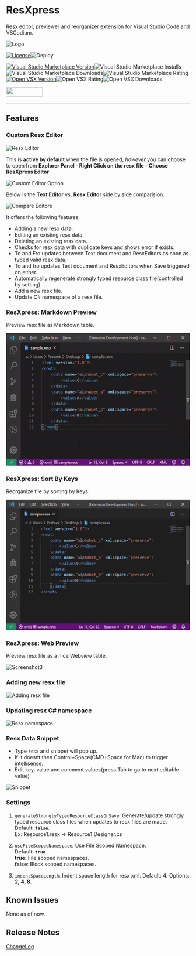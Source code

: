 # ResXpress

Resx editor, previewer and reorganizer extension for Visual Studio Code and VSCodium.

<img src="./images/logo.png" alt="Logo" width="250" height="250">

[![License](https://img.shields.io/github/license/pmahend1/resxpress?style=flat-square&label=License&color=9cf)](https://choosealicense.com/licenses/mit/)![Deploy](https://img.shields.io/github/actions/workflow/status/pmahend1/resxpress/main.yml?branch=main&color=brightgreen&label=Deploy%20CI&style=flat-square&logo=github)

<!-- Visual Studio MarketPlace: Version|Installs|Downloads|Rating -->
[![Visual Studio Marketplace Version](https://img.shields.io/visual-studio-marketplace/v/PrateekMahendrakar.resxpress?style=for-the-badge&color=blue&logo=visualstudiocode&logoColor=blue&label=Visual%20Studio%20MarketPlace)](https://marketplace.visualstudio.com/items?itemName=PrateekMahendrakar.resxpress)![Visual Studio Marketplace Installs](https://img.shields.io/visual-studio-marketplace/i/PrateekMahendrakar.resxpress?style=for-the-badge&color=blue)![Visual Studio Marketplace Downloads](https://img.shields.io/visual-studio-marketplace/d/PrateekMahendrakar.resxpress?style=for-the-badge&color=blue)![Visual Studio Marketplace Rating](https://img.shields.io/visual-studio-marketplace/r/PrateekMahendrakar.resxpress?style=for-the-badge&color=blue)  
[![Open VSX Version](https://img.shields.io/open-vsx/v/PrateekMahendrakar/resxpress?color=darkcyan&style=for-the-badge&logo=vscodium&logoColor=darkcyan)](https://open-vsx.org/extension/PrateekMahendrakar/resxpress)![Open VSX Rating](https://img.shields.io/open-vsx/rating/prateekmahendrakar/resxpress?style=for-the-badge&color=darkcyan)![Open VSX Downloads](https://img.shields.io/open-vsx/dt/PrateekMahendrakar/ResxPress?style=for-the-badge&&color=darkcyan)

[<img src="https://cdn.buymeacoffee.com/buttons/v2/default-blue.png" width="100" height="25">](https://www.buymeacoffee.com/pmahend1)

---

## Features

### Custom Resx Editor

![Resx Editor](./images/../images/resxEditor.png)

This is **active by default** when the file is opened, _however_ you can choose to open from **Explorer Panel - Right Click on the resx file - Choose ResXpress Editor**

![Custom Editor Option](./images/resxEditorOption.png)

Below is the **Text Editor** vs. **Resx Editor** side by side comparision.

![Compare Editors](/images/textVsResxEditor.png)

It offers the following features;

- Adding a new resx data.
- Editing an existing resx data.
- Deleting an existing resx data.
- Checks for resx data with duplicate keys and shows error if exists.
- To and Fro updates between Text document and ResxEditors as soon as typed valid resx data.
- To and fro updates Text document and ResxEditors when Save triggered on either.
- Automatically regenerate strongly typed resource class file(controlled by setting)
- Add a new resx file.
- Update C# namespace of a resx file.

### ResXpress: Markdown Preview

Preview resx file as Markdown table.

![Screenshot1](./images/preview.gif)

### ResXpress: Sort By Keys

Reorganize file by sorting by Keys.

![Screenshot2](./images/sortByKeys.gif)

### ResXpress: Web Preview

Preview resx file as a nice Webview table.

![Screenshot3](./images/webPreview.gif)

### Adding new resx file

![Adding resx file](./images/createNewResxFile.gif)

### Updating resx C# namespace

![Resx namespace](./images/updateResxNamespace.gif)

### Resx Data Snippet

- Type `resx` and snippet will pop up.
- If it doesnt then Control+Space(CMD+Space for Mac) to trigger intellisense.
- Edit key, value and comment values(press Tab to go to next editable value)

![Snippet](./images/snippet.png)

### Settings

1. `generateStronglyTypedResourceClassOnSave`: Generate/update strongly typed resource class files when updates to resx files are made.  
Default: **`false`**.  
Ex: Resource1.resx → Resource1.Designer.cs  

1. `useFileScopedNamespace`: Use File Scoped Namespace.  
Default: **`true`**  
**true**: File scoped namespaces.  
**false**: Block scoped namespaces.  

1. `indentSpaceLength`: Indent space length for resx xml.
Default: **4**.
Options: **2, 4, 8**.

## Known Issues

None as of now.

## Release Notes

[ChangeLog](./CHANGELOG.md)

